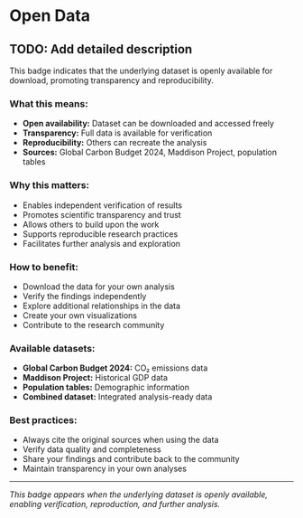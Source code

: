 # Open Data

## TODO: Add detailed description

This badge indicates that the underlying dataset is openly available for download, promoting transparency and reproducibility.

### What this means:
- **Open availability:** Dataset can be downloaded and accessed freely
- **Transparency:** Full data is available for verification
- **Reproducibility:** Others can recreate the analysis
- **Sources:** Global Carbon Budget 2024, Maddison Project, population tables

### Why this matters:
- Enables independent verification of results
- Promotes scientific transparency and trust
- Allows others to build upon the work
- Supports reproducible research practices
- Facilitates further analysis and exploration

### How to benefit:
- Download the data for your own analysis
- Verify the findings independently
- Explore additional relationships in the data
- Create your own visualizations
- Contribute to the research community

### Available datasets:
- **Global Carbon Budget 2024:** CO₂ emissions data
- **Maddison Project:** Historical GDP data
- **Population tables:** Demographic information
- **Combined dataset:** Integrated analysis-ready data

### Best practices:
- Always cite the original sources when using the data
- Verify data quality and completeness
- Share your findings and contribute back to the community
- Maintain transparency in your own analyses

---

*This badge appears when the underlying dataset is openly available, enabling verification, reproduction, and further analysis.* 